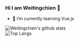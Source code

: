 ### Hi I am Weitingchien 👋

- 🌱 I’m currently learning Vue.js

![Weitingchien's github stats](https://github-readme-stats.vercel.app/api?username=Weitingchien&show_icons=true&theme=dracula)</br>
![Top Langs](https://github-readme-stats.vercel.app/api/top-langs/?username=Weitingchien&layout=compact&langs_count=10)
